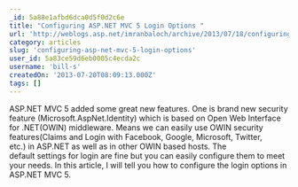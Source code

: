 ```yaml
---
_id: 5a88e1afbd6dca0d5f0d2c6e
title: "Configuring ASP.NET MVC 5 Login Options "
url: 'http://weblogs.asp.net/imranbaloch/archive/2013/07/18/configuring-asp-net-mvc-5-login-options.aspx'
category: articles
slug: 'configuring-asp-net-mvc-5-login-options'
user_id: 5a83ce59d6eb0005c4ecda2c
username: 'bill-s'
createdOn: '2013-07-20T08:09:13.000Z'
tags: []
---
```


ASP.NET MVC 5 added some great new features. One is brand new security feature (Microsoft.AspNet.Identity) which is based on Open Web Interface for .NET(OWIN) middleware. Means we can easily use OWIN security features(Claims and Login with Facebook, Google, Microsoft, Twitter, etc.) in ASP.NET as well as in other OWIN based hosts. The default settings for login are fine but you can easily configure them to meet your needs. In this article, I will tell you how to configure the login options in ASP.NET MVC 5.

